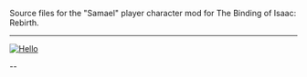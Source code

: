 Source files for the "Samael" player character mod for The Binding of Isaac: Rebirth.

---

[![Hello](https://img.youtube.com/vi/h7LwPcFJj_4/0.jpg)](https://www.youtube.com/watch?v=h7LwPcFJj_4)

--